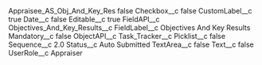 <?xml version="1.0" encoding="UTF-8"?>
<CustomMetadata xmlns="http://soap.sforce.com/2006/04/metadata" xmlns:xsi="http://www.w3.org/2001/XMLSchema-instance" xmlns:xsd="http://www.w3.org/2001/XMLSchema">
    <label>Appraisee_AS_Obj_And_Key_Res</label>
    <protected>false</protected>
    <values>
        <field>Checkbox__c</field>
        <value xsi:type="xsd:boolean">false</value>
    </values>
    <values>
        <field>CustomLabel__c</field>
        <value xsi:type="xsd:boolean">true</value>
    </values>
    <values>
        <field>Date__c</field>
        <value xsi:type="xsd:boolean">false</value>
    </values>
    <values>
        <field>Editable__c</field>
        <value xsi:type="xsd:boolean">true</value>
    </values>
    <values>
        <field>FieldAPI__c</field>
        <value xsi:type="xsd:string">Objectives_And_Key_Results__c</value>
    </values>
    <values>
        <field>FieldLabel__c</field>
        <value xsi:type="xsd:string">Objectives And Key Results</value>
    </values>
    <values>
        <field>Mandatory__c</field>
        <value xsi:type="xsd:boolean">false</value>
    </values>
    <values>
        <field>ObjectAPI__c</field>
        <value xsi:type="xsd:string">Task_Tracker__c</value>
    </values>
    <values>
        <field>Picklist__c</field>
        <value xsi:type="xsd:boolean">false</value>
    </values>
    <values>
        <field>Sequence__c</field>
        <value xsi:type="xsd:double">2.0</value>
    </values>
    <values>
        <field>Status__c</field>
        <value xsi:type="xsd:string">Auto Submitted</value>
    </values>
    <values>
        <field>TextArea__c</field>
        <value xsi:type="xsd:boolean">false</value>
    </values>
    <values>
        <field>Text__c</field>
        <value xsi:type="xsd:boolean">false</value>
    </values>
    <values>
        <field>UserRole__c</field>
        <value xsi:type="xsd:string">Appraiser</value>
    </values>
</CustomMetadata>
